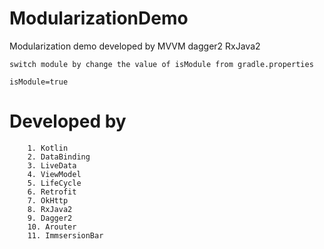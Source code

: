 # ModularizationDemo
Modularization demo developed by MVVM dagger2 RxJava2

```
switch module by change the value of isModule from gradle.properties

isModule=true

```

# Developed by

```
    1. Kotlin
    2. DataBinding
    3. LiveData
    4. ViewModel
    5. LifeCycle
    6. Retrofit
    7. OkHttp
    8. RxJava2
    9. Dagger2
    10. Arouter
    11. ImmsersionBar
```
